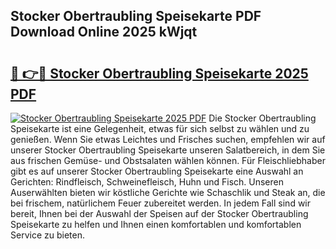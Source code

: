 ## Stocker Obertraubling Speisekarte PDF Download Online 2025 kWjqt

# <h2><a href="http://gc6md8.nevu.top/?p=Stocker+Obertraubling+Speisekarte">🔗 👉🔴 Stocker Obertraubling Speisekarte 2025 PDF</a></h2>

[![Stocker Obertraubling Speisekarte 2025 PDF](https://i.imgur.com/dBaPXMq.png)](http://gc6md8.nevu.top/?p=Stocker+Obertraubling+Speisekarte)
Die Stocker Obertraubling Speisekarte ist eine Gelegenheit, etwas für sich selbst zu wählen und zu genießen. Wenn Sie etwas Leichtes und Frisches suchen, empfehlen wir auf unserer Stocker Obertraubling Speisekarte unseren Salatbereich, in dem Sie aus frischen Gemüse- und Obstsalaten wählen können. Für Fleischliebhaber gibt es auf unserer Stocker Obertraubling Speisekarte eine Auswahl an Gerichten: Rindfleisch, Schweinefleisch, Huhn und Fisch. Unseren Auserwählten bieten wir köstliche Gerichte wie Schaschlik und Steak an, die bei frischem, natürlichem Feuer zubereitet werden. In jedem Fall sind wir bereit, Ihnen bei der Auswahl der Speisen auf der Stocker Obertraubling Speisekarte zu helfen und Ihnen einen komfortablen und komfortablen Service zu bieten.
